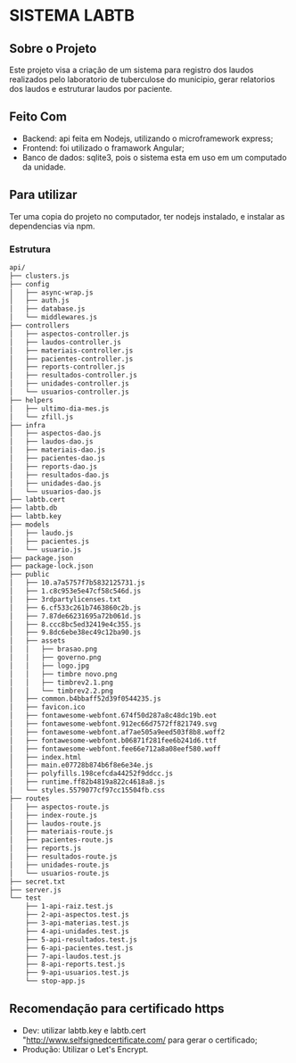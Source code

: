 # SISTEMA LABTB

## Sobre o Projeto

Este projeto visa a criação de um sistema para registro dos laudos realizados pelo laboratorio de tuberculose do municipio, gerar relatorios dos laudos e estruturar laudos por paciente.

## Feito Com

- Backend: api feita em Nodejs, utilizando o microframework express;
- Frontend: foi utilizado o framawork Angular;
- Banco de dados: sqlite3, pois o sistema esta em uso em um computado da unidade.

## Para utilizar

Ter uma copia do projeto no computador, ter nodejs instalado, e instalar as dependencias via npm.

### Estrutura
```bash
api/
├── clusters.js
├── config
│   ├── async-wrap.js
│   ├── auth.js
│   ├── database.js
│   └── middlewares.js
├── controllers
│   ├── aspectos-controller.js
│   ├── laudos-controller.js
│   ├── materiais-controller.js
│   ├── pacientes-controller.js
│   ├── reports-controller.js
│   ├── resultados-controller.js
│   ├── unidades-controller.js
│   └── usuarios-controller.js
├── helpers
│   ├── ultimo-dia-mes.js
│   └── zfill.js
├── infra
│   ├── aspectos-dao.js
│   ├── laudos-dao.js
│   ├── materiais-dao.js
│   ├── pacientes-dao.js
│   ├── reports-dao.js
│   ├── resultados-dao.js
│   ├── unidades-dao.js
│   └── usuarios-dao.js
├── labtb.cert
├── labtb.db
├── labtb.key
├── models
│   ├── laudo.js
│   ├── pacientes.js
│   └── usuario.js
├── package.json
├── package-lock.json
├── public
│   ├── 10.a7a5757f7b5832125731.js
│   ├── 1.c8c953e5e47cf58c546d.js
│   ├── 3rdpartylicenses.txt
│   ├── 6.cf533c261b7463860c2b.js
│   ├── 7.87de66231695a72b061d.js
│   ├── 8.ccc8bc5ed32419e4c355.js
│   ├── 9.8dc6ebe38ec49c12ba90.js
│   ├── assets
│   │   ├── brasao.png
│   │   ├── governo.png
│   │   ├── logo.jpg
│   │   ├── timbre novo.png
│   │   ├── timbrev2.1.png
│   │   └── timbrev2.2.png
│   ├── common.b4bbaff52d39f0544235.js
│   ├── favicon.ico
│   ├── fontawesome-webfont.674f50d287a8c48dc19b.eot
│   ├── fontawesome-webfont.912ec66d7572ff821749.svg
│   ├── fontawesome-webfont.af7ae505a9eed503f8b8.woff2
│   ├── fontawesome-webfont.b06871f281fee6b241d6.ttf
│   ├── fontawesome-webfont.fee66e712a8a08eef580.woff
│   ├── index.html
│   ├── main.e07728b874b6f8e6e34e.js
│   ├── polyfills.198cefcda44252f9ddcc.js
│   ├── runtime.ff82b4819a822c4618a8.js
│   └── styles.5579077cf97cc15504fb.css
├── routes
│   ├── aspectos-route.js
│   ├── index-route.js
│   ├── laudos-route.js
│   ├── materiais-route.js
│   ├── pacientes-route.js
│   ├── reports.js
│   ├── resultados-route.js
│   ├── unidades-route.js
│   └── usuarios-route.js
├── secret.txt
├── server.js
└── test
    ├── 1-api-raiz.test.js
    ├── 2-api-aspectos.test.js
    ├── 3-api-materias.test.js
    ├── 4-api-unidades.test.js
    ├── 5-api-resultados.test.js
    ├── 6-api-pacientes.test.js
    ├── 7-api-laudos.test.js
    ├── 8-api-reports.test.js
    ├── 9-api-usuarios.test.js
    └── stop-app.js
  ```

## Recomendação para certificado https
- Dev: utilizar labtb.key e labtb.cert "http://www.selfsignedcertificate.com/ para gerar o certificado;
- Produção: Utilizar o Let's Encrypt.
